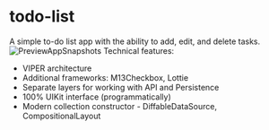 # todo-list
A simple to-do list app with the ability to add, edit, and delete tasks.
![PreviewAppSnapshots](https://github.com/user-attachments/assets/bc67edc5-e8c2-4bf4-a5e8-14a74513e28c)
Technical features:

- VIPER architecture
- Additional frameworks: M13Checkbox, Lottie
- Separate layers for working with API and Persistence
- 100% UIKit interface (programmatically)
- Modern collection constructor - DiffableDataSource, CompositionalLayout
